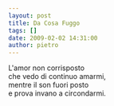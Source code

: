 ```yaml
---
layout: post
title: Da Cosa Fuggo
tags: []
date: 2009-02-02 14:31:00
author: pietro
---
```

L'amor non corrisposto<br/>che vedo di continuo amarmi,<br/>mentre il son fuori posto<br/>e prova invano a circondarmi.
